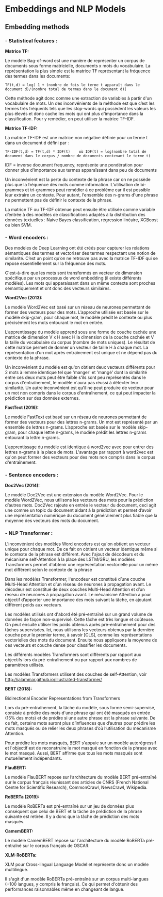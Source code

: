 # Embeddings and NLP Models

## Embedding methods

### - Statistical features :

__Matrice TF:__

Le modèle Bag-of-word est une manière de représenter un corpus de documents sous forme matricielle, documents x mots du
vocabulaire. La représentation la plus simple est la matrice TF représentant la fréquence des termes dans les documents:

    TF(t,d) = log( 1 + (nombre de fois le terme t apparaît dans le document d)/(nombre total de termes dans le document d))

Cette méthode agit donc comme une extraction de variables à partir d'un vocabulaire de mots. Un des inconvénients de la
méthode est que c’est les termes très fréquents tels que les stop-words qui possèdent les valeurs les plus élevés et
donc cache les mots qui ont plus d'importance dans la classification. Pour y remédier, on peut utiliser la matrice TF-IDF.

__Matrice TF-IDF:__

La matrice TF-IDF est une matrice non négative définie pour un terme t dans un document d défini par :

    TF-IDF(t,d) = TF(t,d) * IDF(t)    où IDF(t) = log(nombre total de document dans le corpus / nombre de documents contenant le terme t)

IDF = inverse document frequency, représente une pondération pour donner plus d'importance aux termes apparaîssant
dans peu de documents

Un inconvénient est la perte du contexte de la phrase car on ne possède plus que la fréquence des mots comme information.
L'utilisation de bi-grammes et tri-grammes peut remédier à ce problème car il est possible leur extraire un contexte.
Pour autant, l'ensemble des n-grams d'une phrase ne permettent pas de définir le contexte de la phrase.

La matrice TF ou TF-IDF obtenue peut ensuite être utilisée comme variable d’entrée à des modèles de classifications
adaptés à la distribution des données textuelles : Naive Bayes classification, régression linéaire, XGBoost ou bien SVM.

### - Word encoders :

Des modèles de Deep Learning ont été créés pour capturer les relations sémantiques des termes et vectoriser des termes
respectant une notion de similarité. C’est un point qu’on ne retrouve pas avec la matrice TF-IDF
qui se repose essentiellement sur la fréquence des mots.

C'est-à-dire que les mots sont transformés en vecteur de dimension spécifique par un processus de word embedding
(il existe différents modèles). Les mots qui apparaissant dans un même contexte sont proches sémantiquement
et ont donc des vecteurs similaires.

__Word2Vec (2013):__

Le modèle Word2Vec est basé sur un réseau de neurones permettant de former des vecteurs pour des mots.
L’approche utilisée est basée sur le modèle skip-gram, pour chaque mot, le modèle prédit le contexte
ou plus précisément les mots entourant le mot en entrée.

L’apprentissage du modèle apprend sous une forme de couche cachée une matrice de dimension V x H avec H la dimension
de la couche cachée et V la taille du vocabulaire du corpus (nombre de mots uniques). Le résultat de cette matrice
permet de donner un vecteur de taille H à chaque mot. La représentation d’un mot après entraînement est unique
et ne dépend pas du contexte de la phrase.

Un inconvénient du modèle est qu'on obtient deux vecteurs différents pour 2 mots à lemme identique
tel que 'manger' et 'mangé' dont la similarité entre ces deux mots peut être faible s'ils sont peu représentés
dans le corpus d'entraînement, le modèle n'aura pas réussi à détecter leur similarité.
Un autre inconvénient est qu'il ne peut produire de vecteur pour un mot non compris dans le corpus d'entraînement,
ce qui peut impacter la prédiction sur des données externes.

__FastText (2016):__

Le modèle FastText est basé sur un réseau de neurones permettant de former des vecteurs pour des lettres n-grams.
Un mot est représenté par un ensemble de lettres n-grams. L’approche est basée sur le modèle skip-gram,
pour chaque lettre n-grams, le modèle prédit les lettres n-grams entourant la lettre n-grams.

L’apprentissage du modèle est identique à word2vec avec pour entrer des lettres n-grams à la place de mots.
L'avantage par rapport à word2vec est qu'on peut former des vecteurs pour des mots non compris dans le corpus d'entraînement.

### - Sentence encoders :

__Doc2Vec (2014):__

Le modèle Doc2Vec est une extension du modèle Word2Vec. Pour le modèle Word2Vec, nous utilisons les vecteurs des mots
pour la prédiction d’autres mots. Doc2Vec rajoute en entrée le vecteur du document, ceci agit une comme un topic du
document aidant à la prédiction et permet d’avoir une représentation numérique du document généralement
plus fiable que la moyenne des vecteurs des mots du document.

### - NLP Transformer :

L'inconvénient des modèles Word encoders est qu'on obtient un vecteur unique pour chaque mot. De ce fait on obtient
un vecteur identique même si le contexte de la phrase est différent. Avec l'ajout de décodeurs et du mécanisme
self-Attention à la place des LSTM/GRU, les modèles Transformers permet d'obtenir une représentation vectorielle
pour un même mot différent selon le contexte de la phrase

Dans les modèles Transformer, l'encodeur est constitué d’une couche Multi-Head Attention et d’un réseau de neurones
à propagation avant. Le décodeur est constitué de deux couches Multi-Head Attention et d’un réseau de neurones à
propagation avant. Le mécanisme Attention a pour objectif d’apporter une importance des mots suivant la tâche,
en ajoutant différent poids aux vecteurs.

Les modèles utilisés ont d'abord été pré-entraîné sur un grand volume de données de façon non-supervisé.
Cette tâche est très longue et coûteuse. On peut ensuite utiliser les poids obtenus après pré-entraînement
pour des tâches supervisées. Ici, nous utilisons les vecteurs obtenus par la dernière couche pour le premier terme,
à savoir [CLS], comme les représentations vectorielles des mots du document.
Ensuite nous appliquons la moyenne de ces vecteurs et couche dense pour classifier les documents.

Les différents modèles Transformers sont différents par rapport aux objectifs lors du pré-entraînement
ou par rapport aux nombres de paramètres utilisés.

Les modèles Transformers utilisent des couches de self-Attention, voir http://jalammar.github.io/illustrated-transformer/

__BERT (2018):__

Bidirectional Encoder Representations from Transformers

Lors du pré-entraînement, la tâche du modèle, sous forme semi-supervisé, consiste à prédire des mots d'une phrase
qui ont été masqués en entrée (15\% des mots) et de prédire si une autre phrase est la phrase suivante.
De ce fait, certains mots auront plus d’influences que d’autres pour prédire les mots masqués
ou de relier les deux phrases d’où l’utilisation du mécanisme Attention.

Pour prédire les mots masqués, BERT s'appuie sur un modèle autorégressif et l'objectif est de reconstruire le mot
masqué en fonction de la phrase avec le mot masqué. Aussi, BERT affirme que tous les mots masqués sont mutuellement indépendants.

__FlauBERT:__

Le modèle FlauBERT repose sur l’architecture du modèle BERT pré-entraîné sur le corpus français réunissant
des articles de CNRS (French National Centre for Scientific Research), CommonCrawl, NewsCrawl, Wikipedia.

__RoBERTa (2019):__

Le modèle RoBERTa est pré-entraîné sur un jeu de données plus conséquent que celui de BERT et la tâche de prédiction
de la phrase suivante est retirée. Il y a donc que la tâche de prédiction des mots masqués.

__CamemBERT:__

Le modèle CamemBERT repose sur l’architecture du modèle RoBERTa pré-entraîné sur le corpus français de OSCAR.

__XLM-RoBERTa:__

XLM pour Cross-lingual Language Model et représente donc un modèle multilingue.

Il s'agit d'un modèle RoBERTa pré-entraîné sur un corpus multi-langues (+100 langues, y compris le français).
Ce qui permet d'obtenir des performances raisonnables même en changeant de langue.